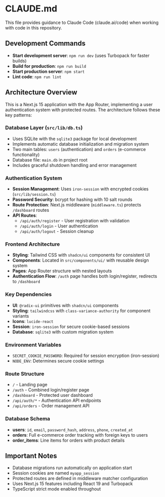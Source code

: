 # CLAUDE.md

This file provides guidance to Claude Code (claude.ai/code) when working with code in this repository.

## Development Commands

- **Start development server**: `npm run dev` (uses Turbopack for faster builds)
- **Build for production**: `npm run build`
- **Start production server**: `npm start`
- **Lint code**: `npm run lint`

## Architecture Overview

This is a Next.js 15 application with the App Router, implementing a user authentication system with protected routes. The architecture follows these key patterns:

### Database Layer (`src/lib/db.ts`)
- Uses SQLite with the `sqlite3` package for local development
- Implements automatic database initialization and migration system
- Two main tables: `users` (authentication) and `orders` (e-commerce functionality)
- Database file: `main.db` in project root
- Includes graceful shutdown handling and error management

### Authentication System
- **Session Management**: Uses `iron-session` with encrypted cookies (`src/lib/session.ts`)
- **Password Security**: bcrypt for hashing with 10 salt rounds
- **Route Protection**: Next.js middleware (`middleware.ts`) protects `/dashboard` routes
- **API Routes**: 
  - `/api/auth/register` - User registration with validation
  - `/api/auth/login` - User authentication
  - `/api/auth/logout` - Session cleanup

### Frontend Architecture
- **Styling**: Tailwind CSS with `shadcn/ui` components for consistent UI
- **Components**: Located in `src/components/ui/` with reusable design system
- **Pages**: App Router structure with nested layouts
- **Authentication Flow**: `/auth` page handles both login/register, redirects to `/dashboard`

### Key Dependencies
- **UI**: `@radix-ui` primitives with `shadcn/ui` components
- **Styling**: `tailwindcss` with `class-variance-authority` for component variants
- **Icons**: `lucide-react`
- **Session**: `iron-session` for secure cookie-based sessions
- **Database**: `sqlite3` with custom migration system

### Environment Variables
- `SECRET_COOKIE_PASSWORD`: Required for session encryption (iron-session)
- `NODE_ENV`: Determines secure cookie settings

### Route Structure
- `/` - Landing page
- `/auth` - Combined login/register page
- `/dashboard` - Protected user dashboard
- `/api/auth/*` - Authentication API endpoints
- `/api/orders` - Order management API

### Database Schema
- **users**: `id`, `email`, `password_hash`, `address`, `phone`, `created_at`
- **orders**: Full e-commerce order tracking with foreign keys to users
- **order_items**: Line items for orders with product details

## Important Notes

- Database migrations run automatically on application start
- Session cookies are named `myapp_session`
- Protected routes are defined in middleware matcher configuration
- Uses Next.js 15 features including React 19 and Turbopack
- TypeScript strict mode enabled throughout
